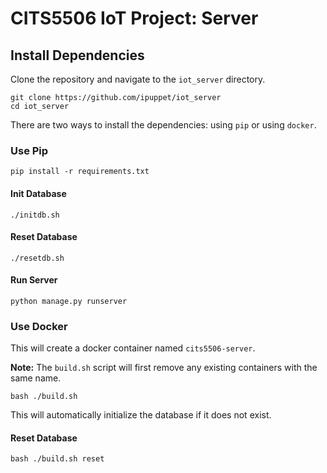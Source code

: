# CITS5506 IoT Project: Server

## Install Dependencies

Clone the repository and navigate to the `iot_server` directory.

```shell
git clone https://github.com/ipuppet/iot_server
cd iot_server
```

There are two ways to install the dependencies: using `pip` or using `docker`.

### Use Pip

```shell
pip install -r requirements.txt
```

#### Init Database

```shell
./initdb.sh
```

#### Reset Database

```shell
./resetdb.sh
```

#### Run Server

```shell
python manage.py runserver
```

### Use Docker

This will create a docker container named `cits5506-server`.

**Note:** The `build.sh` script will first remove any existing containers with the same name.

```shell
bash ./build.sh
```

This will automatically initialize the database if it does not exist.

#### Reset Database

```shell
bash ./build.sh reset
